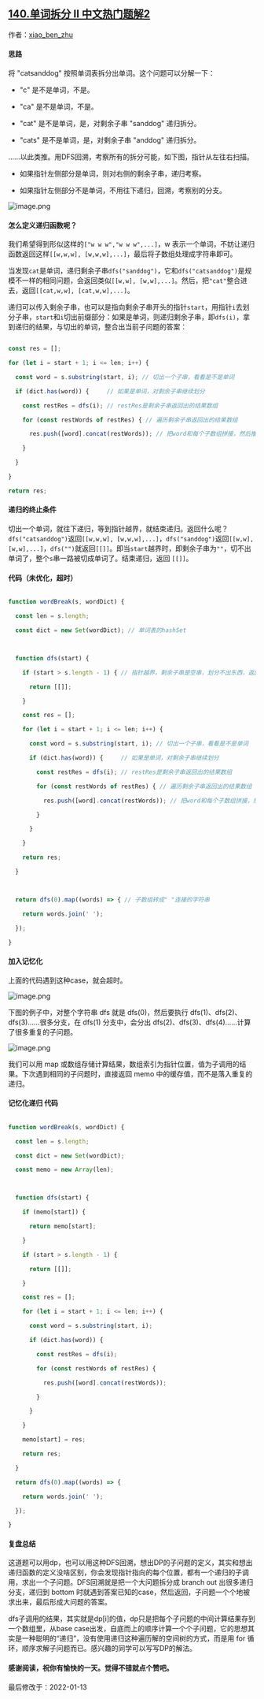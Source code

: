 ## [140.单词拆分 II 中文热门题解2](https://leetcode.cn/problems/word-break-ii/solutions/100000/shou-hua-tu-jie-dan-ci-chai-fen-ii-cong-di-gui-dao)

作者：[xiao_ben_zhu](https://leetcode.cn/u/xiao_ben_zhu)
#### 思路
将 "catsanddog" 按照单词表拆分出单词。这个问题可以分解一下：
- "c" 是不是单词，不是。
- "ca" 是不是单词，不是。
- "cat" 是不是单词，是，对剩余子串 "sanddog" 递归拆分。
- "cats" 是不是单词，是，对剩余子串 "anddog" 递归拆分。

……以此类推。用DFS回溯，考察所有的拆分可能，如下图，指针从左往右扫描。
- 如果指针左侧部分是单词，则对右侧的剩余子串，递归考察。
- 如果指针左侧部分不是单词，不用往下递归，回溯，考察别的分支。

![image.png](https://pic.leetcode-cn.com/1604197605-MUoIgt-image.png)


#### 怎么定义递归函数呢？

我们希望得到形似这样的`["w w w","w w w",...]`，w 表示一个单词，不妨让递归函数返回这样`[[w,w,w], [w,w,w],...]`，最后将子数组处理成字符串即可。

当发现`cat`是单词，递归剩余子串`dfs("sanddog")`，它和`dfs("catsanddog")`是规模不一样的相同问题，会返回类似`[[w,w], [w,w],...]`。然后，把`"cat"`整合进去，返回`[[cat,w,w], [cat,w,w],...]`。


递归可以传入剩余子串，也可以是指向剩余子串开头的指针`start`，用指针`i`去划分子串，`start`和`i`切出前缀部分：如果是单词，则递归剩余子串，即`dfs(i)`，拿到递归的结果，与切出的单词，整合出当前子问题的答案：
```js
const res = [];
for (let i = start + 1; i <= len; i++) {
  const word = s.substring(start, i); // 切出一个子串，看看是不是单词
  if (dict.has(word)) {     // 如果是单词，对剩余子串继续划分
    const restRes = dfs(i); // restRes是剩余子串返回出的结果数组
    for (const restWords of restRes) { // 遍历剩余子串返回出的结果数组
      res.push([word].concat(restWords)); // 把word和每个子数组拼接，然后推入res
    }
  }
}
return res;
```


#### 递归的终止条件
切出一个单词，就往下递归，等到指针越界，就结束递归。返回什么呢？`dfs("catsanddog")`返回`[[w,w,w], [w,w,w],...]`，`dfs("sanddog")`返回`[[w,w], [w,w],...]`，`dfs("")`就返回`[[]]`。即当`start`越界时，即剩余子串为`""`，切不出单词了，整个`s`串一路被切成单词了。结束递归，返回 `[[]]`。

#### 代码（未优化，超时）
```js 
function wordBreak(s, wordDict) {
  const len = s.length;
  const dict = new Set(wordDict); // 单词表的hashSet

  function dfs(start) {
    if (start > s.length - 1) { // 指针越界，剩余子串是空串，划分不出东西，返回[[]]
      return [[]];
    }
    const res = [];
    for (let i = start + 1; i <= len; i++) {
      const word = s.substring(start, i); // 切出一个子串，看看是不是单词
      if (dict.has(word)) {     // 如果是单词，对剩余子串继续划分
        const restRes = dfs(i); // restRes是剩余子串返回出的结果数组
        for (const restWords of restRes) { // 遍历剩余子串返回出的结果数组
          res.push([word].concat(restWords)); // 把word和每个子数组拼接，然后推入res
        }
      }
    }
    return res;
  }

  return dfs(0).map((words) => { // 子数组转成" "连接的字符串
    return words.join(' ');
  });
}
```
#### 加入记忆化
上面的代码遇到这种case，就会超时。

![image.png](https://pic.leetcode-cn.com/1604190854-ofDKXX-image.png)

下图的例子中，对整个字符串 dfs 就是 dfs(0)，然后要执行 dfs(1)、dfs(2)、dfs(3)……很多分支，在 dfs(1) 分支中，会分出 dfs(2)、dfs(3)、dfs(4)……计算了很多重复的子问题。

![image.png](https://pic.leetcode-cn.com/1604190909-fzwXav-image.png)

我们可以用 map 或数组存储计算结果，数组索引为指针位置，值为子调用的结果。下次遇到相同的子问题时，直接返回 memo 中的缓存值，而不是落入重复的递归。

#### 记忆化递归 代码
```js
function wordBreak(s, wordDict) {
  const len = s.length;
  const dict = new Set(wordDict); 
  const memo = new Array(len);

  function dfs(start) {
    if (memo[start]) {
      return memo[start];
    }
    if (start > s.length - 1) { 
      return [[]];
    }
    const res = [];
    for (let i = start + 1; i <= len; i++) {
      const word = s.substring(start, i); 
      if (dict.has(word)) { 
        const restRes = dfs(i);
        for (const restWords of restRes) {
          res.push([word].concat(restWords));
        }
      }
    }
    memo[start] = res;
    return res;
  }
  return dfs(0).map((words) => {
    return words.join(' ');
  });
}
```

#### 复盘总结
这道题可以用dp，也可以用这种DFS回溯，想出DP的子问题的定义，其实和想出递归函数的定义没啥区别，你会发现指针指向的每个位置，都有一个递归的子调用，求出一个子问题。DFS回溯就是把一个大问题拆分成 branch out 出很多递归分支，递归到 bottom 时就遇到答案已知的case，然后返回，子问题一个个地被求出来，最后形成大问题的答案。

dfs子调用的结果，其实就是dp[i]的值，dp只是把每个子问题的中间计算结果存到一个数组里，从base case出发，自底而上的顺序计算一个个子问题，它的思想其实是一种聪明的“递归”，没有使用递归这种遍历解的空间树的方式，而是用 for 循环，顺序求解子问题而已。感兴趣的同学可以写写DP的解法。
#### 感谢阅读，祝你有愉快的一天。觉得不错就点个赞吧。

最后修改于：2022-01-13
